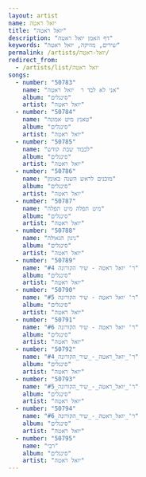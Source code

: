 ```yaml
---
layout: artist
name: יואל ראטה
title: "יואל ראטה"
description: "דף האמן יואל ראטה"
keywords: "שירים, מוזיקה, יואל ראטה"
permalink: /artists/יואל-ראטה/
redirect_from:
  - /artists/list/יואל ראטה
songs:
  - number: "50783"
    name: "אני לא לבד ר  יואל ראטה"
    album: "סינגלים"
    artist: "יואל ראטה"
  - number: "50784"
    name: "טאנץ מיט אמונה"
    album: "סינגלים"
    artist: "יואל ראטה"
  - number: "50785"
    name: "לכבוד שבת קודש"
    album: "סינגלים"
    artist: "יואל ראטה"
  - number: "50786"
    name: "מוכנים לראש השנה באומן"
    album: "סינגלים"
    artist: "יואל ראטה"
  - number: "50787"
    name: "מיט תפלה מיט תפלה"
    album: "סינגלים"
    artist: "יואל ראטה"
  - number: "50788"
    name: "ניגון הגאולה"
    album: "סינגלים"
    artist: "יואל ראטה"
  - number: "50789"
    name: "ר' יואל ראטה - שיר הקורונה #4"
    album: "סינגלים"
    artist: "יואל ראטה"
  - number: "50790"
    name: "ר' יואל ראטה - שיר הקורונה #5"
    album: "סינגלים"
    artist: "יואל ראטה"
  - number: "50791"
    name: "ר' יואל ראטה - שיר הקורונה #6"
    album: "סינגלים"
    artist: "יואל ראטה"
  - number: "50792"
    name: "ר'_יואל_ראטה_-_שיר_הקורונה_#4"
    album: "סינגלים"
    artist: "יואל ראטה"
  - number: "50793"
    name: "ר'_יואל_ראטה_-_שיר_הקורונה_#5"
    album: "סינגלים"
    artist: "יואל ראטה"
  - number: "50794"
    name: "ר'_יואל_ראטה_-_שיר_הקורונה_#6"
    album: "סינגלים"
    artist: "יואל ראטה"
  - number: "50795"
    name: "רבי"
    album: "סינגלים"
    artist: "יואל ראטה"
---
```

